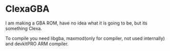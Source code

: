 # ClexaGBA
I am making a GBA ROM, have no idea what it is going to be, but its something Clexa.

To compile you need libgba, maxmod(only for compiler, not used internally) and devkitPRO ARM compiler.
